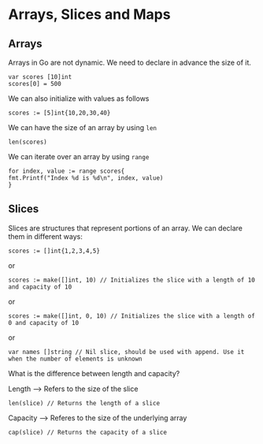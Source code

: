 # Arrays, Slices and Maps

## Arrays

Arrays in Go are not dynamic. We need to declare in advance the size of it.

```golang
var scores [10]int
scores[0] = 500
```

We can also initialize with values as follows

```golang
scores := [5]int{10,20,30,40}
```

We can have the size of an array by using `len`

```golang
len(scores)
```

We can iterate over an array by using `range`

```golang
for index, value := range scores{
fmt.Printf("Index %d is %d\n", index, value)
}
```

## Slices

Slices are structures that represent portions of an array. We can declare them in different ways:

```golang
scores := []int{1,2,3,4,5}
```

or

```golang
scores := make([]int, 10) // Initializes the slice with a length of 10 and capacity of 10
```

or

```golang
scores := make([]int, 0, 10) // Initializes the slice with a length of 0 and capacity of 10
```

or

```golang
var names []string // Nil slice, should be used with append. Use it when the number of elements is unknown
```

What is the difference between length and capacity?

Length --> Refers to the size of the slice

```golang
len(slice) // Returns the length of a slice
```

Capacity --> Referes to the size of the underlying array

```golang
cap(slice) // Returns the capacity of a slice
```
